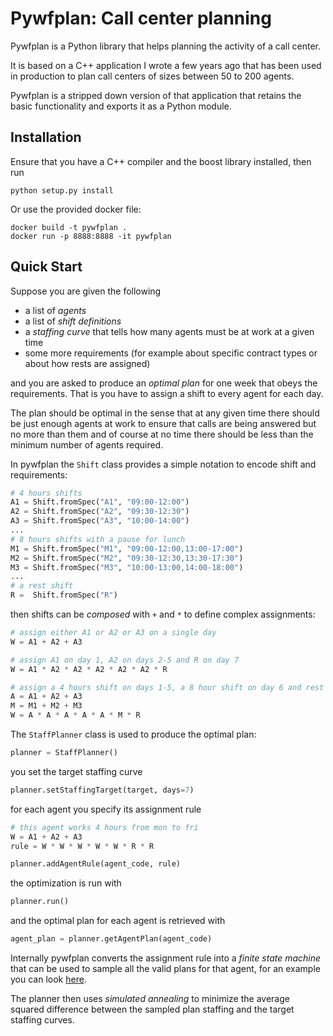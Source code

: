 Pywfplan: Call center planning
==============================

Pywfplan is a Python library that helps planning the activity of a call center.

It is based on a C++ application I wrote a few years ago that has been used in
production to plan call centers of sizes between 50 to 200 agents.

Pywfplan is a stripped down version of that application that retains the basic
functionality and exports it as a Python module.

Installation
------------

Ensure that you have a C++ compiler and the boost library installed, then run

    python setup.py install

Or use the provided docker file:

    docker build -t pywfplan .
    docker run -p 8888:8888 -it pywfplan

Quick Start
-----------

Suppose you are given the following

- a list of *agents*
- a list of *shift definitions*
- a *staffing curve* that tells how many agents must be at work at a given time
- some more requirements (for example about specific contract types or about how
  rests are assigned)

and you are asked to produce an *optimal plan* for one week that obeys the
requirements. That is you have to assign a shift to every agent for each day.


The plan should be optimal in the sense that at any given time there should be
just enough agents at work to ensure that calls are being answered but no more
than them and of course at no time there should be less than the minimum number
of agents required.


In pywfplan the `Shift` class provides a simple notation to encode shift and
requirements:

```python
# 4 hours shifts
A1 = Shift.fromSpec("A1", "09:00-12:00")
A2 = Shift.fromSpec("A2", "09:30-12:30")
A3 = Shift.fromSpec("A3", "10:00-14:00")
...
# 8 hours shifts with a pause for lunch
M1 = Shift.fromSpec("M1", "09:00-12:00,13:00-17:00")
M2 = Shift.fromSpec("M2", "09:30-12:30,13:30-17:30")
M3 = Shift.fromSpec("M3", "10:00-13:00,14:00-18:00")
...
# a rest shift
R =  Shift.fromSpec("R")
```

then shifts can be *composed* with `+` and `*` to define complex assignments:

```python
# assign either A1 or A2 or A3 on a single day
W = A1 + A2 + A3

# assign A1 on day 1, A2 on days 2-5 and R on day 7
W = A1 * A2 * A2 * A2 * A2 * A2 * R

# assign a 4 hours shift on days 1-5, a 8 hour shift on day 6 and rest on day 7
A = A1 + A2 + A3
M = M1 + M2 + M3
W = A * A * A * A * A * M * R
```

The `StaffPlanner` class is used to produce the optimal plan:

```python
planner = StaffPlanner()
```

you set the target staffing curve

```python
planner.setStaffingTarget(target, days=7)
```

for each agent you specify its assignment rule

```python
# this agent works 4 hours from mon to fri
W = A1 + A2 + A3
rule = W * W * W * W * W * R * R

planner.addAgentRule(agent_code, rule)
```

the optimization is run with

```python
planner.run()
```

and the optimal plan for each agent is retrieved with

```python
agent_plan = planner.getAgentPlan(agent_code)
```


Internally pywfplan converts the assignment rule into a *finite state machine*
that can be used to sample all the valid plans for that agent, for an example
you can look [here](https://lucamarx.com/blog/2022/0211-regular_expressions_brzozowski/).


The planner then uses *simulated annealing* to minimize the average squared
difference between the sampled plan staffing and the target staffing curves.
